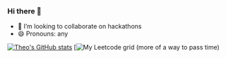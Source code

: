 ### Hi there 👋

- 👯 I’m looking to collaborate on hackathons
- 😄 Pronouns: any

  
[![Theo's GitHub stats](https://github-readme-stats.vercel.app/api?username=dumax315)](https://github.com/anuraghazra/github-readme-stats)
[![My Leetcode grid (more of a way to pass time)](https://leetcard.jacoblin.cool/Theology?theme=light&font=DotGothic16&ext=heatmap)

